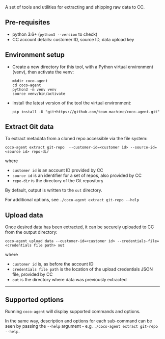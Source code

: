 A set of tools and utilities for extracting and shipping raw data to CC.

## Pre-requisites

- python 3.6+ (`python3 --version` to check)
- CC account details: customer ID, source ID, data upload key

## Environment setup

- Create a new directory for this tool, with a Python virtual environment (venv), then activate the venv:

  ```
  mkdir coco-agent
  cd coco-agent
  python3 -m venv venv
  source venv/bin/activate
  ```

- Install the latest version of the tool the virtual environment:

  ```
  pip install -U "git+https://github.com/team-machine/coco-agent.git"
  ```

## Extract Git data

To extract metadata from a cloned repo accessible via the file system:

```
coco-agent extract git-repo  --customer-id=<customer id> --source-id=<source id> repo-dir
```

where

- `customer id` is an account ID provided by CC
- `source id` is an identifier for a set of repos, also provided by CC
- `repo-dir` is the directory of the Git repository

By default, output is written to the `out` directory.

For additional options, see `./coco-agent extract git-repo --help`

## Upload data

Once desired data has been extracted, it can be securely uploaded to CC from the output directory:

```
coco-agent upload data --customer-id=<customer id> --credentials-file=<credentials file path> out
```

where

- `customer id` is, as before the account ID
- `credentials file path` is the location of the upload credentials JSON file, provided by CC
- `out` is the directory where data was previously extracted

---

## Supported options

Running `coco-agent` will display supported commands and options.

In the same way, description and options for each sub-command can be seen by passing the `--help` argument - e.g. `./coco-agent extract git-repo --help`.
